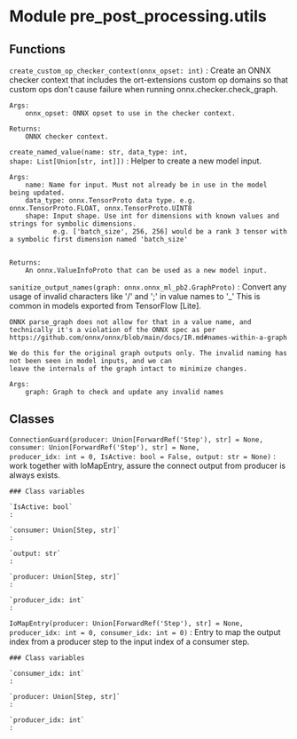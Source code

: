 Module pre_post_processing.utils
================================

Functions
---------

    
`create_custom_op_checker_context(onnx_opset: int)`
:   Create an ONNX checker context that includes the ort-extensions custom op domains so that custom ops don't
    cause failure when running onnx.checker.check_graph.
    
    Args:
        onnx_opset: ONNX opset to use in the checker context.
    
    Returns:
        ONNX checker context.

    
`create_named_value(name: str, data_type: int, shape: List[Union[str, int]])`
:   Helper to create a new model input.
    
    Args:
        name: Name for input. Must not already be in use in the model being updated.
        data_type: onnx.TensorProto data type. e.g. onnx.TensorProto.FLOAT, onnx.TensorProto.UINT8
        shape: Input shape. Use int for dimensions with known values and strings for symbolic dimensions.
               e.g. ['batch_size', 256, 256] would be a rank 3 tensor with a symbolic first dimension named 'batch_size'
    
    
    Returns:
        An onnx.ValueInfoProto that can be used as a new model input.

    
`sanitize_output_names(graph: onnx.onnx_ml_pb2.GraphProto)`
:   Convert any usage of invalid characters like '/' and ';' in value names to '_'
    This is common in models exported from TensorFlow [Lite].
    
    ONNX parse_graph does not allow for that in a value name, and technically it's a violation of the ONNX spec as per
    https://github.com/onnx/onnx/blob/main/docs/IR.md#names-within-a-graph
    
    We do this for the original graph outputs only. The invalid naming has not been seen in model inputs, and we can
    leave the internals of the graph intact to minimize changes.
    
    Args:
        graph: Graph to check and update any invalid names

Classes
-------

`ConnectionGuard(producer: Union[ForwardRef('Step'), str] = None, consumer: Union[ForwardRef('Step'), str] = None, producer_idx: int = 0, IsActive: bool = False, output: str = None)`
:   work together with IoMapEntry, assure the connect output from producer is always exists.

    ### Class variables

    `IsActive: bool`
    :

    `consumer: Union[Step, str]`
    :

    `output: str`
    :

    `producer: Union[Step, str]`
    :

    `producer_idx: int`
    :

`IoMapEntry(producer: Union[ForwardRef('Step'), str] = None, producer_idx: int = 0, consumer_idx: int = 0)`
:   Entry to map the output index from a producer step to the input index of a consumer step.

    ### Class variables

    `consumer_idx: int`
    :

    `producer: Union[Step, str]`
    :

    `producer_idx: int`
    :